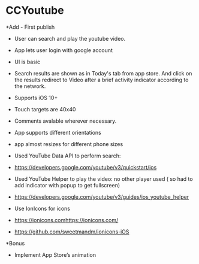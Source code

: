 # CCYoutube
+Add - First publish

* User can search and play the youtube video.

* App lets user login with google account

* UI is basic

* Search results are shown as in Today's tab from app store. And click on the results redirect to Video after a brief activity indicator according to the network.

* Supports iOS 10+

* Touch targets are 40x40

* Comments avalable wherever necessary.

* App supports different orientations

* app almost resizes for different phone sizes

* Used YouTube Data API to perform search:
* https://developers.google.com/youtube/v3/quickstart/ios


* Used YouTube Helper to play the video: no other player used ( so had to add indicator with popup to get fullscreen)
* https://developers.google.com/youtube/v3/guides/ios_youtube_helper

* Use IonIcons for icons
* https://ionicons.com<https://ionicons.com/>
* https://github.com/sweetmandm/ionicons-iOS


*Bonus
* Implement App Store’s animation

